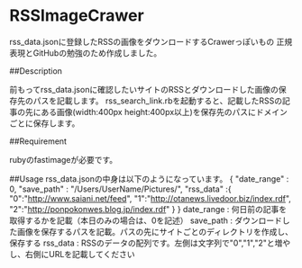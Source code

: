 RSSImageCrawer
====

rss_data.jsonに登録したRSSの画像をダウンロードするCrawerっぽいもの
正規表現とGitHubの勉強のため作成しました。

##Description

前もってrss_data.jsonに確認したいサイトのRSSとダウンロードした画像の保存先のパスを記載します。
rss_search_link.rbを起動すると、記載したRSSの記事の先にある画像(width:400px height:400px以上)を保存先のパスにドメインごとに保存します。

##Requirement

rubyのfastimageが必要です。

##Usage
rss_data.jsonの中身は以下のようになっています。
{	"date_range" : 0,
	"save_path"  : "/Users/UserName/Pictures/",
	"rss_data"   :{	
		"0":"http://www.saiani.net/feed",
		"1":"http://otanews.livedoor.biz/index.rdf",
		"2":"http://ponpokonwes.blog.jp/index.rdf"
	}
}
date_range : 何日前の記事を取得するかを記載（本日のみの場合は、0を記述）
save_path  : ダウンロードした画像を保存するパスを記載。パスの先にサイトごとのディレクトリを作成し、保存する
rss_data   : RSSのデータの配列です。左側は文字列で"0","1","2"と増やし、右側にURLを記載してください